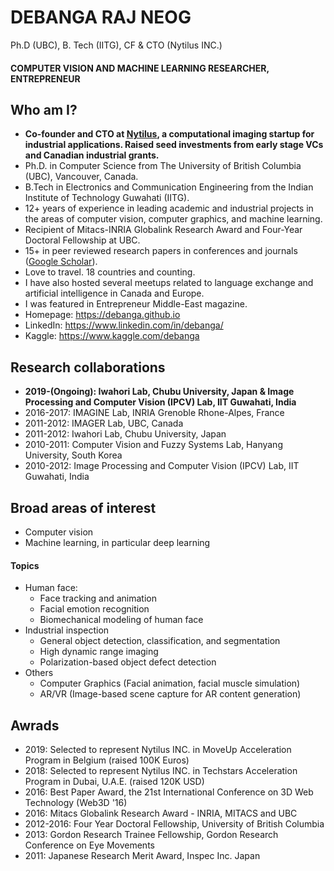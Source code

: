 # DEBANGA RAJ NEOG
Ph.D (UBC), B. Tech (IITG), CF & CTO (Nytilus INC.)
#### COMPUTER VISION AND MACHINE LEARNING RESEARCHER, ENTREPRENEUR

## Who am I? 

- **Co-founder and CTO at [Nytilus](https://www.nytilus.com/), a computational imaging startup for industrial applications. Raised seed investments from early stage VCs and Canadian industrial grants.**
- Ph.D. in Computer Science from The University of British Columbia (UBC), Vancouver, Canada.
- B.Tech in Electronics and Communication Engineering from the Indian Institute of Technology Guwahati (IITG).
- 12+ years of experience in leading academic and industrial projects in the areas of computer vision, computer graphics, and machine learning.
- Recipient of Mitacs-INRIA Globalink Research Award and Four-Year Doctoral Fellowship at UBC.
- 15+ in peer reviewed research papers in conferences and journals ([Google Scholar](https://scholar.google.com/citations?user=a7LQA8cAAAAJ&hl=en&oi=ao)).
- Love to travel. 18 countries and counting.
- I have also hosted several meetups related to language exchange and artificial intelligence in Canada and Europe.
- I was featured in Entrepreneur Middle-East magazine.
- Homepage: https://debanga.github.io 
- LinkedIn: https://www.linkedin.com/in/debanga/
- Kaggle: https://www.kaggle.com/debanga

## Research collaborations 
- **2019-(Ongoing): Iwahori Lab, Chubu University, Japan & Image Processing and Computer Vision (IPCV) Lab, IIT Guwahati, India**
- 2016-2017: IMAGINE Lab, INRIA Grenoble Rhone-Alpes, France
- 2011-2012: IMAGER Lab, UBC, Canada
- 2011-2012: Iwahori Lab, Chubu University, Japan
- 2010-2011: Computer Vision and Fuzzy Systems Lab, Hanyang University, South Korea
- 2010-2012: Image Processing and Computer Vision (IPCV) Lab, IIT Guwahati, India

## Broad areas of interest
- Computer vision
- Machine learning, in particular deep learning

#### Topics
- Human face:
  - Face tracking and animation
  - Facial emotion recognition
  - Biomechanical modeling of human face
- Industrial inspection
  - General object detection, classification, and segmentation
  - High dynamic range imaging
  - Polarization-based object defect detection
- Others
  - Computer Graphics (Facial animation, facial muscle simulation)
  - AR/VR (Image-based scene capture for AR content generation)

## Awrads 
- 2019: Selected to represent Nytilus INC. in MoveUp Acceleration Program in Belgium (raised 100K Euros)
- 2018: Selected to represent Nytilus INC. in Techstars Acceleration Program in Dubai, U.A.E. (raised 120K USD)
- 2016: Best Paper Award, the 21st International Conference on 3D Web Technology (Web3D '16)
- 2016: Mitacs Globalink Research Award - INRIA, MITACS and UBC
- 2012-2016: Four Year Doctoral Fellowship, University of British Columbia
- 2013: Gordon Research Trainee Fellowship, Gordon Research Conference on Eye Movements
- 2011: Japanese Research Merit Award, Inspec Inc. Japan


